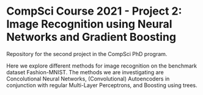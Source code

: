 # CompSci Course 2021 - Project 2: Image Recognition using Neural Networks and Gradient Boosting

Repository for the second project in the CompSci PhD program.

Here we explore different methods for image recognition on the benchmark dataset Fashion-MNIST. The methods we are investigating are Concolutional Neural Networks, (Convolutional) Autoencoders in conjunction with regular Multi-Layer Perceptrons, and Boosting using trees.
